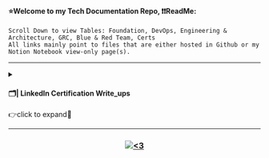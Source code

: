 #### ⭐Welcome to my Tech Documentation Repo, ❗❗ReadMe:
<pre><code>Scroll Down to view Tables: Foundation, DevOps, Engineering & Architecture, GRC, Blue & Red Team, Certs
All links mainly point to files that are either hosted in Github or my Notion Notebook view-only page(s).</code></pre>

----------------------------------------------------------------------------------------------------------------------------------------------------------

<details>
<summary>
<h4 align="left">  🗂| LinkedIn Certification Write_ups</h4>
👉click to expand🔵
</summary>
<br>

| Status | Certification | Badge Verification | Comments |
|-------- | -------- | -------- | -------- |
| ✔ | **Python Essential Traning**, *pass 9/11/22* | [Training Certificate] (https://github.com/emilysporter/EmilySamanthaP.github.io/blob/main/Digital_Career_Portfolio/images/Python%20Essential%20Training_Certificate%20of%20Completion.png) | Used LinkedIn provided materials by Ryan Mitchell. Great coursework to review Python skills. |
| ✔ | **Learning SQL Programming**, *pass 9/11/22* | [Training Certificate](https://github.com/emilysporter/EmilySamanthaP.github.io/blob/main/Digital_Career_Portfolio/images/Learning%20SQL%20Programming_Certificate%20of%20Completion.png) | *Used LinkedIn provided materials by Scott Simpson. CPE credits have been granted by National Registry of CPE Sponsors. * |
| ✔ | **Power BI Essential Training**, *pass 9/10/22* | [Training Certificate](https://github.com/emilysporter/EmilySamanthaP.github.io/blob/main/Digital_Career_Portfolio/images/Power%20BI%20Essential%20Training_Certificate%20of%20Completion.png) | Used LinkedIN provided materials by Gini von Couter. CPE credits have been granted by National Registry of CPE Sponsors. |
| ✔ | **Project Management Simplified**, *pass 1/20/21* | [Traning Certificate](https://github.com/emilysporter/EmilySamanthaP.github.io/blob/main/Digital_Career_Portfolio/images/Project%20Management%20Simplified_Certificate%20of%20Completion.png) | Used Linked martials provided by Chris Croft. |

</details>

----------------------------------------------------------------------------------------------------------------------------------------------------------

<h3 align="center">  <a href="#"><img alt="<3" src="http://ForTheBadge.com/images/badges/built-with-love.svg "></a></h3>





